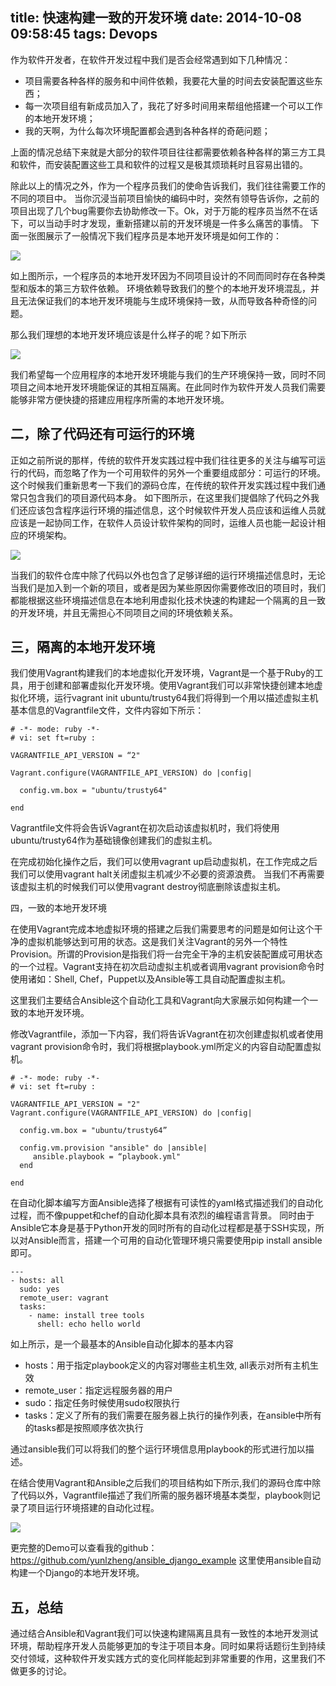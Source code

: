 title: 快速构建一致的开发环境
date: 2014-10-08 09:58:45
tags: Devops
---

作为软件开发者，在软件开发过程中我们是否会经常遇到如下几种情况：


* 项目需要各种各样的服务和中间件依赖，我要花大量的时间去安装配置这些东西；
* 每一次项目组有新成员加入了，我花了好多时间用来帮组他搭建一个可以工作的本地开发环境；
* 我的天啊，为什么每次环境配置都会遇到各种各样的奇葩问题；

上面的情况总结下来就是大部分的软件项目往往都需要依赖各种各样的第三方工具和软件，而安装配置这些工具和软件的过程又是极其烦琐耗时且容易出错的。

<!-- more -->

除此以上的情况之外，作为一个程序员我们的使命告诉我们，我们往往需要工作的不同的项目中。 当你沉浸当前项目愉快的编码中时，突然有领导告诉你，之前的项目出现了几个bug需要你去协助修改一下。Ok，对于万能的程序员当然不在话下，可以当动手时才发现，重新搭建以前的开发环境是一件多么痛苦的事情。 下面一张图展示了一般情况下我们程序员是本地开发环境是如何工作的：

![](https://31.media.tumblr.com/a59d6b34ea69d612fc5ca9fe45054dff/tumblr_inline_nd3sfuyJqW1sosno0.png)

如上图所示，一个程序员的本地开发环因为不同项目设计的不同而同时存在各种类型和版本的第三方软件依赖。 环境依赖导致我们的整个的本地开发环境混乱，并且无法保证我们的本地开发环境能与生成环境保持一致，从而导致各种奇怪的问题。

那么我们理想的本地开发环境应该是什么样子的呢？如下所示

![](https://31.media.tumblr.com/22d2f5b110b56633922c7aba98adc63e/tumblr_inline_nd3shcFCcC1sosno0.png)

我们希望每一个应用程序的本地开发环境能与我们的生产环境保持一致，同时不同项目之间本地开发环境能保证的其相互隔离。在此同时作为软件开发人员我们需要能够非常方便快捷的搭建应用程序所需的本地开发环境。

## 二，除了代码还有可运行的环境

正如之前所说的那样，传统的软件开发实践过程中我们往往更多的关注与编写可运行的代码，而忽略了作为一个可用软件的另外一个重要组成部分：可运行的环境。
这个时候我们重新思考一下我们的源码仓库，在传统的软件开发实践过程中我们通常只包含我们的项目源代码本身。 如下图所示，在这里我们提倡除了代码之外我们还应该包含程序运行环境的描述信息，这个时候软件开发人员应该和运维人员就应该是一起协同工作，在软件人员设计软件架构的同时，运维人员也能一起设计相应的环境架构。

![](https://31.media.tumblr.com/0efe53332677785488b5ea5e4e9edcff/tumblr_inline_nd3sirWB4l1sosno0.png)


当我们的软件仓库中除了代码以外也包含了足够详细的运行环境描述信息时，无论当我们是加入到一个新的项目，或者是因为某些原因你需要修改旧的项目时，我们都能根据这些环境描述信息在本地利用虚拟化技术快速的构建起一个隔离的且一致的开发环境，并且无需担心不同项目之间的环境依赖关系。

## 三，隔离的本地开发环境

我们使用Vagrant构建我们的本地虚拟化开发环境，Vagrant是一个基于Ruby的工具，用于创建和部署虚拟化开发环境。使用Vagrant我们可以非常快捷创建本地虚拟化环境，运行vagrant init ubuntu/trusty64我们将得到一个用以描述虚拟主机基本信息的Vagrantfile文件，文件内容如下所示：

```
# -*- mode: ruby -*-
# vi: set ft=ruby :

VAGRANTFILE_API_VERSION = “2"

Vagrant.configure(VAGRANTFILE_API_VERSION) do |config|

  config.vm.box = "ubuntu/trusty64"

end
```

Vagrantfile文件将会告诉Vagrant在初次启动该虚拟机时，我们将使用ubuntu/trusty64作为基础镜像创建我们的虚拟主机。

在完成初始化操作之后，我们可以使用vagrant up启动虚拟机，在工作完成之后我们可以使用vagrant halt关闭虚拟主机减少不必要的资源浪费。 当我们不再需要该虚拟主机的时候我们可以使用vagrant destroy彻底删除该虚拟主机。

四，一致的本地开发环境

在使用Vagrant完成本地虚拟环境的搭建之后我们需要思考的问题是如何让这个干净的虚拟机能够达到可用的状态。这是我们关注Vagrant的另外一个特性Provision。所谓的Provision是指我们将一台完全干净的主机安装配置成可用状态的一个过程。Vagrant支持在初次启动虚拟主机或者调用vagrant provision命令时使用诸如：Shell, Chef，Puppet以及Ansible等工具自动配置虚拟主机。

这里我们主要结合Ansible这个自动化工具和Vagrant向大家展示如何构建一个一致的本地开发环境。

修改Vagrantfile，添加一下内容，我们将告诉Vagrant在初次创建虚拟机或者使用vagrant provision命令时，我们将根据playbook.yml所定义的内容自动配置虚拟机。

```
# -*- mode: ruby -*-
# vi: set ft=ruby :

VAGRANTFILE_API_VERSION = "2"
Vagrant.configure(VAGRANTFILE_API_VERSION) do |config|

  config.vm.box = "ubuntu/trusty64”

  config.vm.provision "ansible" do |ansible|
     ansible.playbook = “playbook.yml"
  end

end
```

在自动化脚本编写方面Ansible选择了根据有可读性的yaml格式描述我们的自动化过程，而不像puppet和chef的自动化脚本具有浓烈的编程语言背景。
同时由于Ansible它本身是基于Python开发的同时所有的自动化过程都是基于SSH实现，所以对Ansible而言，搭建一个可用的自动化管理环境只需要使用pip install ansible即可。

```
---
- hosts: all
  sudo: yes
  remote_user: vagrant
  tasks:
    - name: install tree tools
      shell: echo hello world
```

如上所示，是一个最基本的Ansible自动化脚本的基本内容

* hosts：用于指定playbook定义的内容对哪些主机生效, all表示对所有主机生效
* remote_user：指定远程服务器的用户
* sudo：指定任务时候使用sudo权限执行
* tasks：定义了所有的我们需要在服务器上执行的操作列表，在ansible中所有的tasks都是按照顺序依次执行

通过ansible我们可以将我们的整个运行环境信息用playbook的形式进行加以描述。

在结合使用Vagrant和Ansible之后我们的项目结构如下所示,我们的源码仓库中除了代码以外，Vagrantfile描述了我们所需的服务器环境基本类型，playbook则记录了项目运行环境搭建的自动化过程。

![](https://31.media.tumblr.com/0efe53332677785488b5ea5e4e9edcff/tumblr_inline_nd3sk0Hp641sosno0.png)

更完整的Demo可以查看我的github：https://github.com/yunlzheng/ansible_django_example 这里使用ansible自动构建一个Django的本地开发环境。

## 五，总结

通过结合Ansible和Vagrant我们可以快速构建隔离且具有一致性的本地开发测试环境，帮助程序开发人员能够更加的专注于项目本身。同时如果将话题衍生到持续交付领域，这种软件开发实践方式的变化同样能起到非常重要的作用，这里我们不做更多的讨论。
